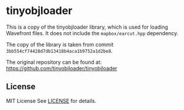 # tinyobjloader

This is a copy of the tinyobjloader library, which is used for loading Wavefront files.
It does not include the `mapbox/earcut.hpp` dependency.

The copy of the library is taken from commit `3bb554cf74428d7db13418b4aca1b9752a1d2be8`.

The original repository can be found at: <https://github.com/tinyobjloader/tinyobjloader>

## License

MIT License
See [LICENSE](LICENSE) for details.
